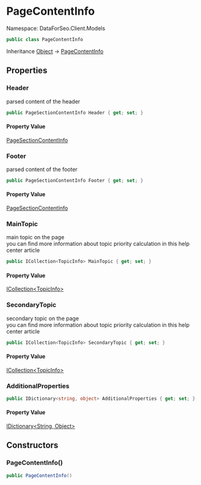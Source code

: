 # PageContentInfo

Namespace: DataForSeo.Client.Models

```csharp
public class PageContentInfo
```

Inheritance [Object](https://docs.microsoft.com/en-us/dotnet/api/system.object) → [PageContentInfo](./dataforseo.client.models.pagecontentinfo.md)

## Properties

### **Header**

parsed content of the header

```csharp
public PageSectionContentInfo Header { get; set; }
```

#### Property Value

[PageSectionContentInfo](./dataforseo.client.models.pagesectioncontentinfo.md)<br>

### **Footer**

parsed content of the footer

```csharp
public PageSectionContentInfo Footer { get; set; }
```

#### Property Value

[PageSectionContentInfo](./dataforseo.client.models.pagesectioncontentinfo.md)<br>

### **MainTopic**

main topic on the page
 <br>you can find more information about topic priority calculation in this help center article

```csharp
public ICollection<TopicInfo> MainTopic { get; set; }
```

#### Property Value

[ICollection&lt;TopicInfo&gt;](https://docs.microsoft.com/en-us/dotnet/api/system.collections.generic.icollection-1)<br>

### **SecondaryTopic**

secondary topic on the page
 <br>you can find more information about topic priority calculation in this help center article

```csharp
public ICollection<TopicInfo> SecondaryTopic { get; set; }
```

#### Property Value

[ICollection&lt;TopicInfo&gt;](https://docs.microsoft.com/en-us/dotnet/api/system.collections.generic.icollection-1)<br>

### **AdditionalProperties**

```csharp
public IDictionary<string, object> AdditionalProperties { get; set; }
```

#### Property Value

[IDictionary&lt;String, Object&gt;](https://docs.microsoft.com/en-us/dotnet/api/system.collections.generic.idictionary-2)<br>

## Constructors

### **PageContentInfo()**

```csharp
public PageContentInfo()
```
